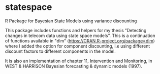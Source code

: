 # statespace
R Package for Bayesian State Models using variance discounting

This package includes functions and helpers for my thesis ”Detecting changes in telecom data using state space models”. This is a continuation of functions available in "dlm" (https://CRAN.R-project.org/package=dlm) where I added the option for component discounting, i.e using different discount factors to different components in the model.

It is also an implementation of chapter 11, Intervention and Monitoring, in WEST & HARRISON Bayesian forecasting & dynamic models (1997).
